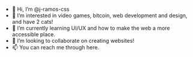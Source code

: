 - 👋 Hi, I’m @j-ramos-css
- 👀 I’m interested in video games, bitcoin, web development and design, and have 2 cats!
- 🌱 I’m currently learning UI/UX and how to make the web a more accessible place.
- 💞️ I’m looking to collaborate on creating websites!
- 📫 You can reach me through here.

<!---
j-ramos-css/j-ramos-css is a ✨ special ✨ repository because its `README.md` (this file) appears on your GitHub profile.
You can click the Preview link to take a look at your changes.
--->
